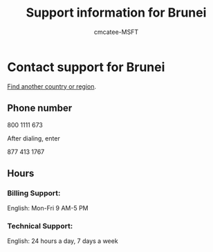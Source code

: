 ﻿---                                
title: Support information for Brunei
author: cmcatee-MSFT
ms.author: cmcatee
manager: mnirkhe
audience: Admin
ms.topic: reference
ms.service: o365-administration
ms.collection: Adm_Support
localization_priority: Priority
description: Learn how to contact support for your country or region.
ROBOTS: NOINDEX, NOFOLLOW
---

# Contact support for Brunei

[Find another country or region](../contact-support-for-business-products.md).

## Phone number
800 1111 673

After dialing, enter

877 413 1767

## Hours
### Billing Support:

English: Mon-Fri 9 AM-5 PM

### Technical Support:

English: 24 hours a day, 7 days a week